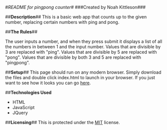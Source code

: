 #_README for pingpong counter_#
###Created by Noah Kittleson###

##**Description**##
This is a basic web app that counts up to the given number, replacing certain numbers with ping and pong.

##**The Rules**##

The user inputs a number, and when they press submit it displays a list of all the numbers in between 1 and the input number.  Values that are divisible by 3 are replaced with "ping".  Values that are divisible by 5 are replaced with "pong".  Values that are divisible by both 3 and 5 are replaced with "pingpong".

##**Setup**##
This page should run on any modern browser.  Simply download the files and double click index.html to launch in your browser.  If you just want to see how it looks you can go [here](http://noahkittleson.github.io/pingpong/).

##**Technologies Used**
* HTML
* JavaScript
* JQuery

##**Licensing**##
This is protected under the [MIT](https://en.wikipedia.org/wiki/MIT_License) license.
